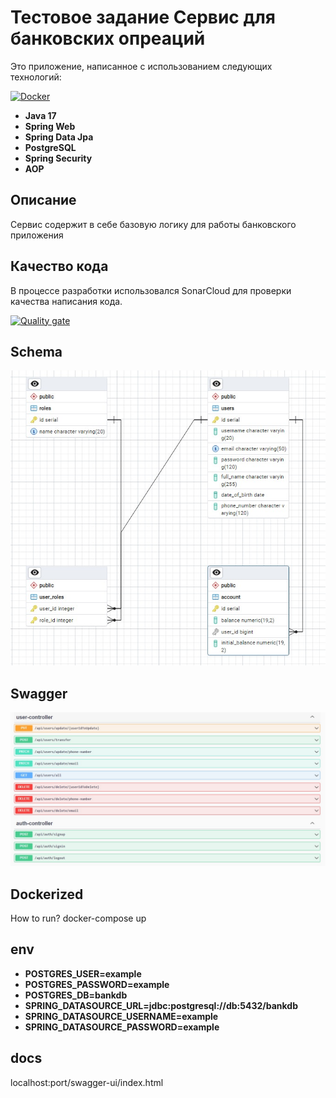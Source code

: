 # Тестовое задание Сервис для банковских опреаций
Это приложение, написанное с использованием следующих технологий:

[![Docker](https://github.com/ed1skrad/BankOperationsService/actions/workflows/pipeline.yaml/badge.svg)](https://github.com/ed1skrad/BankOperationsService/actions/workflows/pipeline.yaml)

- **Java 17**
- **Spring Web**
- **Spring Data Jpa**
- **PostgreSQL**
- **Spring Security**
- **AOP**

## Описание

Сервис содержит в себе базовую логику для работы банковского приложения

## Качество кода

В процессе разработки использовался SonarCloud для проверки качества написания кода.

[![Quality gate](https://sonarcloud.io/api/project_badges/quality_gate?project=ed1skrad_BankOperationsService)](https://sonarcloud.io/summary/new_code?id=ed1skrad_BankOperationsService)

## Schema
![db](https://github.com/ed1skrad/BankOperationsService/blob/main/image/db.jpg)

## Swagger
![swagger](https://github.com/ed1skrad/BankOperationsService/blob/main/image/swagger.jpg)

## Dockerized
How to run?
docker-compose up

## env
- **POSTGRES_USER=example**
- **POSTGRES_PASSWORD=example**
- **POSTGRES_DB=bankdb**
- **SPRING_DATASOURCE_URL=jdbc:postgresql://db:5432/bankdb**
- **SPRING_DATASOURCE_USERNAME=example**
- **SPRING_DATASOURCE_PASSWORD=example**

## docs
localhost:port/swagger-ui/index.html
